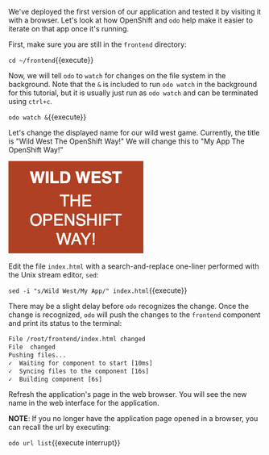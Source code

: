 We've deployed the first version of our application and tested it by visiting it with a browser. Let's look at how OpenShift and `odo` help make it easier to iterate on that app once it's running.

First, make sure you are still in the `frontend` directory:

`cd ~/frontend`{{execute}}

Now, we will tell `odo` to `watch` for changes on the file system in the background. Note that the `&` is included to run `odo watch` in the background for this tutorial, but it is usually just run as `odo watch` and can be terminated using `ctrl+c`.

`odo watch &`{{execute}}

Let's change the displayed name for our wild west game. Currently, the title is "Wild West The OpenShift Way!" We will change this to "My App The OpenShift Way!"

![Application Title](../../assets/introduction/developing-with-odo-42/app-name.png)

Edit the file `index.html` with a search-and-replace one-liner performed with the Unix stream editor, `sed`:

`sed -i "s/Wild West/My App/" index.html`{{execute}}

There may be a slight delay before `odo` recognizes the change. Once the change is recognized, `odo` will push the changes to the `frontend` component and print its status to the terminal:

```
File /root/frontend/index.html changed
File  changed
Pushing files...
✓  Waiting for component to start [10ms]
✓  Syncing files to the component [16s]
✓  Building component [6s]
```

Refresh the application's page in the web browser. You will see the new name in the web interface for the application.

__NOTE__: If you no longer have the application page opened in a browser, you can recall the url by executing:

`odo url list`{{execute interrupt}}
